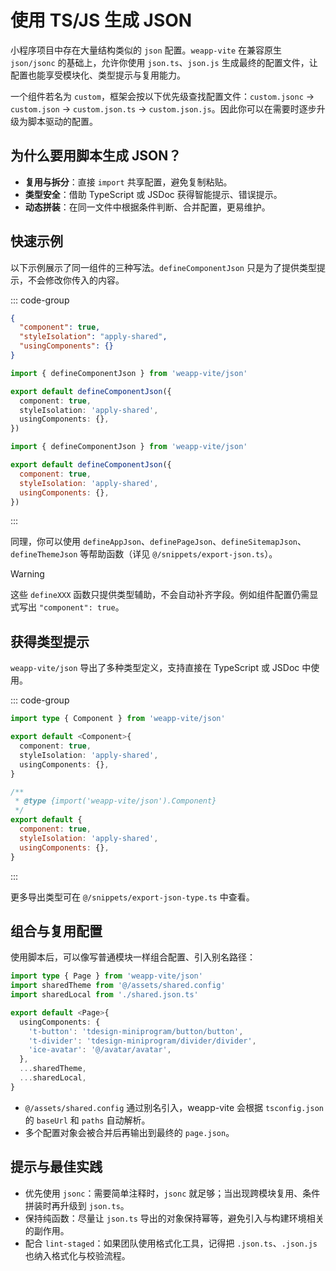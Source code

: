 # 使用 TS/JS 生成 JSON

小程序项目中存在大量结构类似的 `json` 配置。`weapp-vite` 在兼容原生 `json/jsonc` 的基础上，允许你使用 `json.ts`、`json.js` 生成最终的配置文件，让配置也能享受模块化、类型提示与复用能力。

一个组件若名为 `custom`，框架会按以下优先级查找配置文件：`custom.jsonc` → `custom.json` → `custom.json.ts` → `custom.json.js`。因此你可以在需要时逐步升级为脚本驱动的配置。

## 为什么要用脚本生成 JSON？

- **复用与拆分**：直接 `import` 共享配置，避免复制粘贴。
- **类型安全**：借助 TypeScript 或 JSDoc 获得智能提示、错误提示。
- **动态拼装**：在同一文件中根据条件判断、合并配置，更易维护。

## 快速示例

以下示例展示了同一组件的三种写法。`defineComponentJson` 只是为了提供类型提示，不会修改你传入的内容。

::: code-group

```json [navigation-bar.json]
{
  "component": true,
  "styleIsolation": "apply-shared",
  "usingComponents": {}
}
```

```ts [navigation-bar.json.ts]
import { defineComponentJson } from 'weapp-vite/json'

export default defineComponentJson({
  component: true,
  styleIsolation: 'apply-shared',
  usingComponents: {},
})
```

```js [navigation-bar.json.js]
import { defineComponentJson } from 'weapp-vite/json'

export default defineComponentJson({
  component: true,
  styleIsolation: 'apply-shared',
  usingComponents: {},
})
```

:::

同理，你可以使用 `defineAppJson`、`definePageJson`、`defineSitemapJson`、`defineThemeJson` 等帮助函数（详见 `@/snippets/export-json.ts`）。

> [!WARNING]
> 这些 `defineXXX` 函数只提供类型辅助，不会自动补齐字段。例如组件配置仍需显式写出 `"component": true`。

## 获得类型提示

`weapp-vite/json` 导出了多种类型定义，支持直接在 TypeScript 或 JSDoc 中使用。

::: code-group

```ts [navigation-bar.json.ts]
import type { Component } from 'weapp-vite/json'

export default <Component>{
  component: true,
  styleIsolation: 'apply-shared',
  usingComponents: {},
}
```

```js [navigation-bar.json.js]
/**
 * @type {import('weapp-vite/json').Component}
 */
export default {
  component: true,
  styleIsolation: 'apply-shared',
  usingComponents: {},
}
```

:::

更多导出类型可在 `@/snippets/export-json-type.ts` 中查看。

## 组合与复用配置

使用脚本后，可以像写普通模块一样组合配置、引入别名路径：

```ts
import type { Page } from 'weapp-vite/json'
import sharedTheme from '@/assets/shared.config'
import sharedLocal from './shared.json.ts'

export default <Page>{
  usingComponents: {
    't-button': 'tdesign-miniprogram/button/button',
    't-divider': 'tdesign-miniprogram/divider/divider',
    'ice-avatar': '@/avatar/avatar',
  },
  ...sharedTheme,
  ...sharedLocal,
}
```

- `@/assets/shared.config` 通过别名引入，weapp-vite 会根据 `tsconfig.json` 的 `baseUrl` 和 `paths` 自动解析。
- 多个配置对象会被合并后再输出到最终的 `page.json`。

## 提示与最佳实践

- 优先使用 `jsonc`：需要简单注释时，`jsonc` 就足够；当出现跨模块复用、条件拼装时再升级到 `json.ts`。
- 保持纯函数：尽量让 `json.ts` 导出的对象保持幂等，避免引入与构建环境相关的副作用。
- 配合 `lint-staged`：如果团队使用格式化工具，记得把 `.json.ts`、`.json.js` 也纳入格式化与校验流程。
